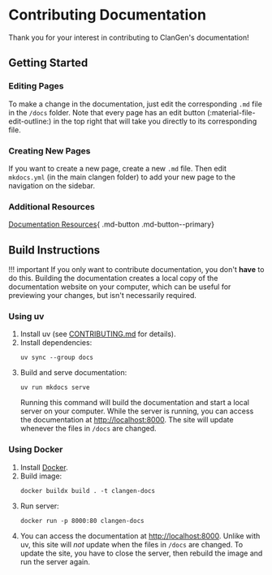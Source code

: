 # Contributing Documentation

Thank you for your interest in contributing to ClanGen's documentation!

## Getting Started

### Editing Pages

To make a change in the documentation, just edit the corresponding `.md` file in the `/docs` folder. Note that every page has an edit button (:material-file-edit-outline:) in the top right that will take you directly to its corresponding file.

### Creating New Pages

If you want to create a new page, create a new `.md` file. Then edit `mkdocs.yml` (in the main clangen folder) to add your new page to the navigation on the sidebar.

### Additional Resources

[Documentation Resources](documentation-resources.md){ .md-button .md-button--primary}

## Build Instructions

!!! important
    If you only want to contribute documentation, you don't **have** to do this. Building the documentation creates a local copy of the documentation website on your computer, which can be useful for previewing your changes, but isn't necessarily required.

### Using uv

1. Install uv (see [CONTRIBUTING.md](https://github.com/ClanGenOfficial/clangen/blob/development/CONTRIBUTING.md) for details).
2. Install dependencies:
   ```
   uv sync --group docs
   ```
3. Build and serve documentation:
   ```
   uv run mkdocs serve
   ```
   Running this command will build the documentation and start a local server on your computer. While the server is running, you can access the documentation at [http://localhost:8000](http://localhost:8000). The site will update whenever the files in `/docs` are changed.

### Using Docker

1. Install [Docker](https://www.docker.com).
2. Build image:
   ```
   docker buildx build . -t clangen-docs
   ```
3. Run server:
   ```
   docker run -p 8000:80 clangen-docs
   ```
4. You can access the documentation at [http://localhost:8000](http://localhost:8000). Unlike with uv, this site will *not* update when the files in `/docs` are changed. To update the site, you have to close the server, then rebuild the image and run the server again.
